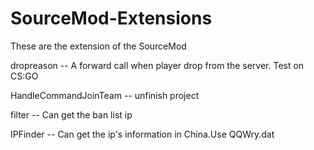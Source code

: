 SourceMod-Extensions
====================

These are the extension of the SourceMod

dropreason			-- A forward call when player drop from the server. Test on CS:GO

HandleCommandJoinTeam		-- unfinish project

filter				-- Can get the ban list ip

IPFinder			-- Can get the ip's information in China.Use QQWry.dat